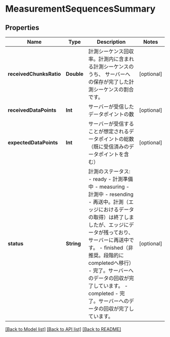 # MeasurementSequencesSummary

## Properties
Name | Type | Description | Notes
------------ | ------------- | ------------- | -------------
**receivedChunksRatio** | **Double** | 計測シーケンス回収率。計測内に含まれる計測シーケンスのうち、 サーバーへの保存が完了した計測シーケンスの割合です。 | [optional] 
**receivedDataPoints** | **Int** | サーバーが受信したデータポイントの数 | [optional] 
**expectedDataPoints** | **Int** | サーバーが受信することが想定されるデータポイントの総数（既に受信済みのデータポイントを含む） | [optional] 
**status** | **String** | 計測のステータス:   - ready     - 計測準備中   - measuring     - 計測中   - resending     - 再送中。計測（エッジにおけるデータの取得）は終了しましたが、エッジにデータが残っており、サーバーに再送中です。   - finished（非推奨。段階的にcompletedへ移行）     - 完了。サーバーへのデータの回収が完了しています。   - completed     - 完了。サーバーへのデータの回収が完了しています。 | [optional] 

[[Back to Model list]](../README.md#documentation-for-models) [[Back to API list]](../README.md#documentation-for-api-endpoints) [[Back to README]](../README.md)


